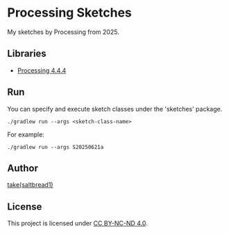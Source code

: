 # Processing Sketches

My sketches by Processing from 2025.

## Libraries

- [Processing 4.4.4](org.processing:core:4.3.4)

## Run

You can specify and execute sketch classes under the 'sketches' package.
```shell
./gradlew run --args <sketch-class-name>
```
For example:
```shell
./gradlew run --args S20250621a
```

## Author

[take(saltbread1)](https://github.com/saltbread1)

## License

This project is licensed under [CC BY-NC-ND 4.0](https://github.com/saltbread1/Sketches/blob/main/LICENSE).
